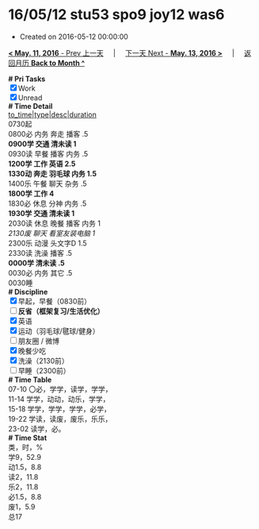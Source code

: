 # 16/05/12 stu53 spo9 joy12 was6

- Created on 2016-05-12 00:00:00

[**< May. 11, 2016** - Prev 上一天](/lifelogs/2016/05/d11.md) &nbsp; &nbsp; | &nbsp; &nbsp; [下一天 Next - **May. 13, 2016 >**](/lifelogs/2016/05/d13.md) &nbsp; &nbsp; |  &nbsp; &nbsp; [返回月历 **Back to Month ^**](/lifelogs/2016/05/index.md)
<br/><div><b># Pri Tasks</b></div><div><input checked="true" type="checkbox"/>Work</div><div><input checked="true" type="checkbox"/>Unread</div><div><b># Time Detail</b></div><div><u>to_time|type|desc|duration</u></div><div>0730起</div><div>0800必 内务 奔走 播客 .5</div><div><b>0900学 交通 清未读 1</b></div><div>0930读 早餐 播客 内务 .5</div><div><b>1200学 工作 英语 2.5</b></div><div><b>1330动 奔走 羽毛球 内务 1.5</b></div><div>1400乐 午餐 聊天 杂务 .5</div><div><b>1800学 工作 4</b></div><div>1830必 休息 分神 内务 .5</div><div><b>1930学 交通 清未读 1</b></div><div>2030读 休息 晚餐 播客 内务 1</div><div><i>2130废 聊天 看室友装电脑 1</i></div><div>2300乐 动漫 头文字D 1.5</div><div>2330读 洗澡 播客 .5</div><div><b>0000学 清未读 .5</b></div><div>0030必 内务 其它 .5</div><div>0030睡</div><div><b># Discipline</b></div><div><input checked="true" type="checkbox"/>早起，早餐（0830前）</div><div><b><input type="checkbox"/></b><b>反省（框架复习/生活优化）</b></div><div><input checked="true" type="checkbox"/>英语</div><div><input checked="true" type="checkbox"/>运动（羽毛球/毽球/健身）</div><div><input type="checkbox"/>朋友圈 / 微博</div><div><input checked="true" type="checkbox"/>晚餐少吃</div><div><input checked="true" type="checkbox"/>洗澡（2130前）</div><div><input type="checkbox"/>早睡（2300前）</div><div><b># Time Table</b></div><div>07-10 〇必，学学，读学，学学，</div><div>11-14 学学，动动，动乐，学学，</div><div>15-18 学学，学学，学学，必学，</div><div>19-22 学读，读废，废乐，乐乐，</div><div>23-02 读学，必。</div><div><b># Time Stat</b></div><div>类，时，%</div><div>学9，52.9</div><div>动1.5，8.8</div><div>读2，11.8</div><div>乐2，11.8</div><div>必1.5，8.8</div><div>废1，5.9</div><div>总17</div>
